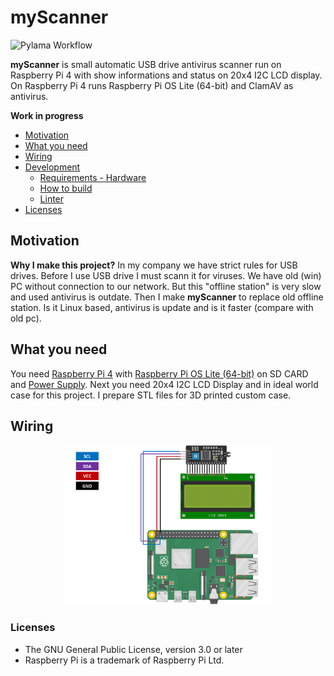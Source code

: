 # myScanner

![Pylama Workflow](https://github.com/MartinIIoT/myScanner/actions/workflows/pylama.yml/badge.svg)

**myScanner** is small automatic USB drive antivirus scanner run on Raspberry Pi 4 with show informations and status on 20x4 I2C LCD display. On Raspberry Pi 4 runs Raspberry Pi OS Lite (64-bit) and ClamAV as antivirus.

**Work in progress**

* [Motivation](#motivation)
* [What you need](#what-you-need)
* [Wiring](#wiring)
* [Development](#development)
  * [Requirements - Hardware](#requirements---hardware)
  * [How to build](#dev-build)
  * [Linter](#dev-linter)
* [Licenses](#licenses)


## Motivation

**Why I make this project?** In my company we have strict rules for USB drives. Before I use USB drive I must scann it for viruses. We have old (win) PC without connection to our network. But this "offline station" is very slow and used antivirus is outdate. Then I make **myScanner** to replace old offline station. Is it Linux based, antivirus is update and is it faster (compare with old pc).

## What you need

You need [Raspberry Pi 4](https://www.raspberrypi.com/products/raspberry-pi-4-model-b/) with [Raspberry Pi OS Lite (64-bit)](https://www.raspberrypi.com/software/) on SD CARD and [Power Supply](https://www.raspberrypi.com/products/type-c-power-supply/). Next you need 20x4 I2C LCD Display and in ideal world case for this project. I prepare STL files for 3D printed custom case.

## Wiring

<div align="center" width="100%">
    <img src="./wiring_diagram/wiring_diagram.png" height="auto" width="65%" alt="" />
</div>


### Licenses

* The GNU General Public License, version 3.0 or later
* Raspberry Pi is a trademark of Raspberry Pi Ltd.
